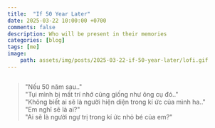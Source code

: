 ```yaml
---
title:  "If 50 Year Later"
date: 2025-03-22 10:00:00 +0700
comments: false
description: Who will be present in their memories
categories: [blog]
tags: [me]
image:
    path: assets/img/posts/2025-03-22-if-50-year-later/lofi.gif
---
```


<video width="0%" autoplay loop>
    <source src="/assets/video/posts/neu_50_nam_sau.mp4" type="video/mp4">
</video>

> "Nếu 50 năm sau.."<br>
> "Tụi mình bị mất trí nhớ cũng giống như ông cụ đó.."<br>
> "Không biết ai sẽ là người hiện diện trong kí ức của mình ha.."<br>
> "Em nghĩ sẽ là ai?"<br>
> "Ai sẽ là người ngự trị trong kí ức nhỏ bé của em?"
